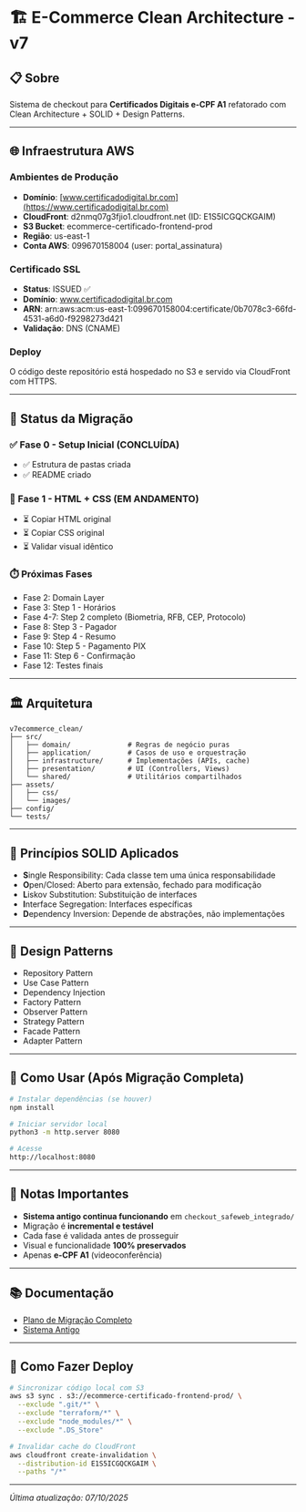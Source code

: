# 🏗️ E-Commerce Clean Architecture - v7

## 📋 Sobre
Sistema de checkout para **Certificados Digitais e-CPF A1** refatorado com Clean Architecture + SOLID + Design Patterns.

---

## 🌐 Infraestrutura AWS

### Ambientes de Produção
- **Domínio**: [www.certificadodigital.br.com](https://www.certificadodigital.br.com)
- **CloudFront**: d2nmq07g3fjio1.cloudfront.net (ID: E1S5ICGQCKGAIM)
- **S3 Bucket**: ecommerce-certificado-frontend-prod
- **Região**: us-east-1
- **Conta AWS**: 099670158004 (user: portal_assinatura)

### Certificado SSL
- **Status**: ISSUED ✅
- **Domínio**: www.certificadodigital.br.com
- **ARN**: arn:aws:acm:us-east-1:099670158004:certificate/0b7078c3-66fd-4531-a6d0-f9298273d421
- **Validação**: DNS (CNAME)

### Deploy
O código deste repositório está hospedado no S3 e servido via CloudFront com HTTPS.

---

## 🎯 Status da Migração

### ✅ Fase 0 - Setup Inicial (CONCLUÍDA)
- ✅ Estrutura de pastas criada
- ✅ README criado

### 🔄 Fase 1 - HTML + CSS (EM ANDAMENTO)
- ⏳ Copiar HTML original
- ⏳ Copiar CSS original
- ⏳ Validar visual idêntico

### ⏱️ Próximas Fases
- Fase 2: Domain Layer
- Fase 3: Step 1 - Horários
- Fase 4-7: Step 2 completo (Biometria, RFB, CEP, Protocolo)
- Fase 8: Step 3 - Pagador
- Fase 9: Step 4 - Resumo
- Fase 10: Step 5 - Pagamento PIX
- Fase 11: Step 6 - Confirmação
- Fase 12: Testes finais

---

## 🏛️ Arquitetura

```
v7ecommerce_clean/
├── src/
│   ├── domain/              # Regras de negócio puras
│   ├── application/         # Casos de uso e orquestração
│   ├── infrastructure/      # Implementações (APIs, cache)
│   ├── presentation/        # UI (Controllers, Views)
│   └── shared/              # Utilitários compartilhados
├── assets/
│   ├── css/
│   └── images/
├── config/
└── tests/
```

---

## 🔧 Princípios SOLID Aplicados

- **S**ingle Responsibility: Cada classe tem uma única responsabilidade
- **O**pen/Closed: Aberto para extensão, fechado para modificação
- **L**iskov Substitution: Substituição de interfaces
- **I**nterface Segregation: Interfaces específicas
- **D**ependency Inversion: Depende de abstrações, não implementações

---

## 🎨 Design Patterns

- Repository Pattern
- Use Case Pattern
- Dependency Injection
- Factory Pattern
- Observer Pattern
- Strategy Pattern
- Facade Pattern
- Adapter Pattern

---

## 🚀 Como Usar (Após Migração Completa)

```bash
# Instalar dependências (se houver)
npm install

# Iniciar servidor local
python3 -m http.server 8080

# Acesse
http://localhost:8080
```

---

## 📝 Notas Importantes

- **Sistema antigo continua funcionando** em `checkout_safeweb_integrado/`
- Migração é **incremental e testável**
- Cada fase é validada antes de prosseguir
- Visual e funcionalidade **100% preservados**
- Apenas **e-CPF A1** (videoconferência)

---

## 📚 Documentação

- [Plano de Migração Completo](../PLANO_MIGRACAO_CLEAN_ARCH.md)
- [Sistema Antigo](../checkout_safeweb_integrado/README.md)

---

## 🔄 Como Fazer Deploy

```bash
# Sincronizar código local com S3
aws s3 sync . s3://ecommerce-certificado-frontend-prod/ \
  --exclude ".git/*" \
  --exclude "terraform/*" \
  --exclude "node_modules/*" \
  --exclude ".DS_Store"

# Invalidar cache do CloudFront
aws cloudfront create-invalidation \
  --distribution-id E1S5ICGQCKGAIM \
  --paths "/*"
```

---

*Última atualização: 07/10/2025*
